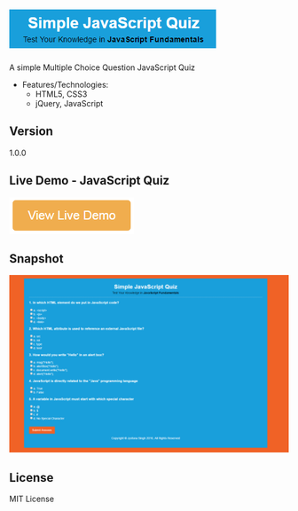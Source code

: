 # ![alt tag](https://github.com/Jyotsna-Singh/JavaScript-Quiz/blob/master/img/logo.PNG)

A simple Multiple Choice Question JavaScript Quiz

* Features/Technologies: 
  * HTML5, CSS3 
  * jQuery, JavaScript


## Version
1.0.0

## Live Demo - JavaScript Quiz
 [![alt tag](https://github.com/Jyotsna-Singh/SearchVidz-YoutubeAPI/blob/master/img/yellow-button.PNG)](http://jyotsnasingh.com/projects/JavaScript/JavaScriptQuiz/)
 
## Snapshot

![alt text](https://github.com/Jyotsna-Singh/JavaScript-Quiz/blob/master/img/demo.PNG "JS Quiz")

## License
MIT License
